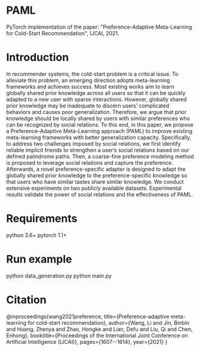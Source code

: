 # PAML
PyTorch implementation of the paper: "Preference-Adaptive Meta-Learning for Cold-Start Recommendation", IJCAI, 2021.

# Introduction
In recommender systems, the cold-start problem is a critical issue. To alleviate this problem, an emerging direction adopts meta-learning frameworks and achieves success. Most existing works aim to learn globally shared prior knowledge across all users so that it can be quickly adapted to a new user with sparse interactions. However, globally shared prior knowledge may be inadequate to discern users’ complicated behaviors and causes poor generalization. Therefore, we argue that prior knowledge should be locally shared by users with similar preferences who can be recognized by social relations. To this end, in this paper, we propose a Preference-Adaptive Meta-Learning approach (PAML) to improve existing meta-learning frameworks with better generalization capacity. Specifically, to address two challenges imposed by social relations, we first identify reliable implicit friends to strengthen a user’s social relations based on our defined palindrome paths. Then, a coarse-fine preference modeling method is proposed to leverage social relations and capture the preference. Afterwards, a novel preference-specific adapter is designed to adapt the globally shared prior knowledge to the preference-specific knowledge so that users who have similar tastes share similar knowledge. We conduct extensive experiments on two publicly available datasets. Experimental results validate the power of social relations and the effectiveness of PAML.

# Requirements
python 3.6+
pytorch 1.1+

# Run example
python data_generation.py
python main.py

# Citation
@inproceedings{wang2021preference,
  title={Preference-adaptive meta-learning for cold-start recommendation},
  author={Wang, Li and Jin, Binbin and Huang, Zhenya and Zhao, Hongke and Lian, Defu and Liu, Qi and Chen, Enhong},
  booktitle={Proceedings of the International Joint Conference on Artificial Intelligence (IJCAI)},
  pages={1607--1614},
  year={2021}
}
